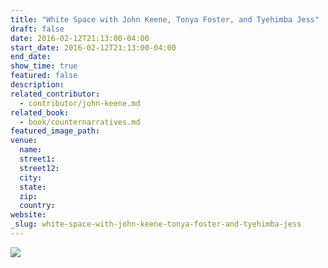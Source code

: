 ```yaml
---
title: "White Space with John Keene, Tonya Foster, and Tyehimba Jess"
draft: false
date: 2016-02-12T21:13:00-04:00
start_date: 2016-02-12T21:13:00-04:00
end_date:
show_time: true
featured: false
description:
related_contributor:
  - contributor/john-keene.md
related_book:
  - book/counternarratives.md
featured_image_path:
venue:
  name:
  street1:
  street12:
  city:
  state:
  zip:
  country:
website:
_slug: white-space-with-john-keene-tonya-foster-and-tyehimba-jess
---
```


[![](http://lh3.googleusercontent.com/98buCwSvLHfJKPZ_jAmB2ffK_ghZvE_8MnxNDYRwsQx6xdgLkPjD4Qei2kFsqsFIbZYlJShdf8jXczCeo187E126WS_FAQ=s1200)](/webhook-uploads/1455311558743/john%20keene%20awp%20event%202016.jpg)

